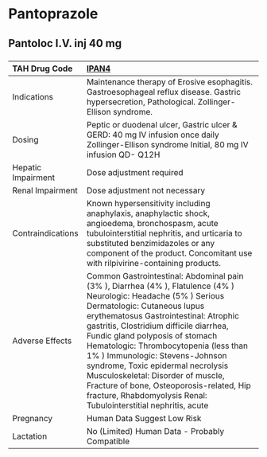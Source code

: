 # Pantoprazole

## Pantoloc I.V. inj 40 mg

##### 

| TAH Drug Code      | [IPAN4](https://www.tahsda.org.tw/drugs/hissearch.php?drug_code=IPAN4)                                                                                                                                                                                                                                                                                                                                                                                                                                                                      |
|:-------------------|:--------------------------------------------------------------------------------------------------------------------------------------------------------------------------------------------------------------------------------------------------------------------------------------------------------------------------------------------------------------------------------------------------------------------------------------------------------------------------------------------------------------------------------------------|
| Indications        | Maintenance therapy of Erosive esophagitis. Gastroesophageal reflux disease. Gastric hypersecretion, Pathological. Zollinger-Ellison syndrome.                                                                                                                                                                                                                                                                                                                                                                                              |
| Dosing             | Peptic or duodenal ulcer, Gastric ulcer & GERD: 40 mg IV infusion once daily Zollinger-Ellison syndrome Initial, 80 mg IV infusion QD- Q12H                                                                                                                                                                                                                                                                                                                                                                                                 |
| Hepatic Impairment | Dose adjustment required                                                                                                                                                                                                                                                                                                                                                                                                                                                                                                                    |
| Renal Impairment   | Dose adjustment not necessary                                                                                                                                                                                                                                                                                                                                                                                                                                                                                                               |
| Contraindications  | Known hypersensitivity including anaphylaxis, anaphylactic shock, angioedema, bronchospasm, acute tubulointerstitial nephritis, and urticaria to substituted benzimidazoles or any component of the product. Concomitant use with rilpivirine-containing products.                                                                                                                                                                                                                                                                          |
| Adverse Effects    | Common Gastrointestinal: Abdominal pain (3% ), Diarrhea (4% ), Flatulence (4% ) Neurologic: Headache (5% ) Serious Dermatologic: Cutaneous lupus erythematosus Gastrointestinal: Atrophic gastritis, Clostridium difficile diarrhea, Fundic gland polyposis of stomach Hematologic: Thrombocytopenia (less than 1% ) Immunologic: Stevens-Johnson syndrome, Toxic epidermal necrolysis Musculoskeletal: Disorder of muscle, Fracture of bone, Osteoporosis-related, Hip fracture, Rhabdomyolysis Renal: Tubulointerstitial nephritis, acute |
| Pregnancy          | Human Data Suggest Low Risk                                                                                                                                                                                                                                                                                                                                                                                                                                                                                                                 |
| Lactation          | No (Limited) Human Data - Probably Compatible                                                                                                                                                                                                                                                                                                                                                                                                                                                                                               |


